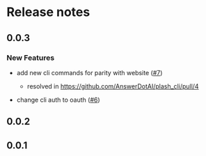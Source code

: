# Release notes

<!-- do not remove -->

## 0.0.3

### New Features

- add new cli commands for parity with website ([#7](https://github.com/AnswerDotAI/plash_cli/issues/7))
  - resolved in https://github.com/AnswerDotAI/plash_cli/pull/4

- change cli auth to oauth ([#6](https://github.com/AnswerDotAI/plash_cli/issues/6))



## 0.0.2




## 0.0.1



